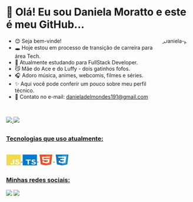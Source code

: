 # 👋 Olá! Eu sou Daniela Moratto e este é meu GitHub...

<img align="right" alt="Daniela-pic" height="170" style="border-radius:50px;" src="https://cdn.discordapp.com/attachments/988985365975166998/988985455620001792/Design_sem_nome_1.gif">
</div>

* 😊 Seja bem-vinde!
* 🕳️ Hoje estou em processo de transição de carreira para área Tech.
* 🌱 Atualmente estudando para FullStack Developer.
* 😼 Mãe do Ace e do Luffy - dois gatinhos fofos.
* 🎧 Adoro música, animes, webcomis, filmes e séries.
* ✨ Aqui você pode conferir um pouco sobre meu perfil técnico.
* 📧 Contato no e-mail: danieladelmondes191@gmail.com

 ##
 

<div align="space-between"><br>
  <a href="https://github.com/danielamorattodev">
  <img height="150em" src="https://github-readme-stats.vercel.app/api?username=danielamorattodev&show_icons=true&theme=chartreuse-dark&include_all_commits=true&count_private=true"/>
  <img height="150em" src="https://github-readme-stats.vercel.app/api/top-langs/?username=danielamorattodev&layout=compact&langs_count=7&theme=chartreuse-dark"/>
</div>
 
 ##
 
 ### Tecnologias que uso atualmente:
 <div style="display: inline_block"><br>
  <img align="center" alt="Dani-Js" height="30" width="40" src="https://raw.githubusercontent.com/devicons/devicon/master/icons/javascript/javascript-plain.svg">
  <img align="center" alt="Dani-Ts" height="30" width="40" src="https://raw.githubusercontent.com/devicons/devicon/master/icons/typescript/typescript-plain.svg">
  <img align="center" alt="Dani-HTML" height="30" width="40" src="https://raw.githubusercontent.com/devicons/devicon/master/icons/html5/html5-original.svg">
  <img align="center" alt="Dani-CSS" height="30" width="40" src="https://raw.githubusercontent.com/devicons/devicon/master/icons/css3/css3-original.svg">
  </div>
    
 ##
  
 ### Minhas redes sociais:
<div> 
  <a href="https://www.instagram.com/daniela_moratto" target="_blank"><img src="https://img.shields.io/badge/-Instagram-%23E4405F?style=for-the-badge&logo=instagram&logoColor=white" target="_blank"></a>
  <a href="https://www.linkedin.com/in/danielamoratto" target="_blank"><img src="https://img.shields.io/badge/-LinkedIn-%230077B5?style=for-the-badge&logo=linkedin&logoColor=white" target="_blank"></a>
 
</div>
  
